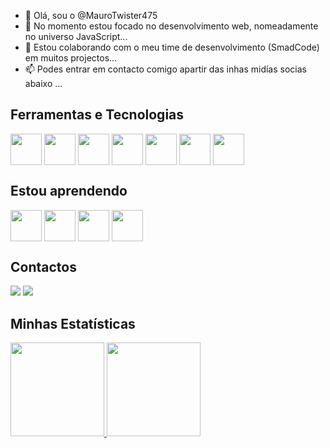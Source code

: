 - 👋 Olá, sou o @MauroTwister475
- 👀 No momento  estou focado no desenvolvimento web, nomeadamente no universo JavaScript...
- 💞️ Estou colaborando com o meu time de desenvolvimento (SmadCode) em muitos projectos...
- 📫 Podes entrar em contacto comigo apartir das inhas midías socias abaixo ...

## Ferramentas e Tecnologias

  <div style="display: flex; gap: 4px">
    <img src="https://cdn.jsdelivr.net/gh/devicons/devicon/icons/html5/html5-original.svg" width="50" />
    <img src="https://cdn.jsdelivr.net/gh/devicons/devicon/icons/css3/css3-original.svg" width="50"/>
    <img src="https://cdn.jsdelivr.net/gh/devicons/devicon/icons/javascript/javascript-original.svg" width="50"/>
    <img src="https://cdn.jsdelivr.net/gh/devicons/devicon/icons/react/react-original.svg" width="50"/>
    <img src="https://cdn.jsdelivr.net/gh/devicons/devicon/icons/tailwindcss/tailwindcss-plain.svg" width="50"/>
    <img src="https://cdn.jsdelivr.net/gh/devicons/devicon/icons/fastapi/fastapi-original.svg" width="50"/>
    <img src="https://cdn.jsdelivr.net/gh/devicons/devicon/icons/csharp/csharp-original.svg" width="50"/>
  </div>

## Estou aprendendo

  <div style="display: flex; gap: 4px">
    <img src="https://cdn.jsdelivr.net/gh/devicons/devicon/icons/typescript/typescript-original.svg" width="50"/>
    <img src="https://cdn.jsdelivr.net/gh/devicons/devicon/icons/nodejs/nodejs-original.svg" width="50"/>
    <img src="https://cdn.jsdelivr.net/gh/devicons/devicon/icons/express/express-original.svg" width="50"/>
    <img src="https://cdn.jsdelivr.net/gh/devicons/devicon/icons/nextjs/nextjs-original-wordmark.svg" width="50"/>
 </div>

## Contactos
<div>
  <a href = "mailto:contato@maurotwister475@gmail.com"><img loading="lazy" src="https://img.shields.io/badge/Gmail-D14836?style=for-the-badge&logo=gmail&logoColor=white" target="_blank"></a>
  <a href="https://www.linkedin.com/in/mauro-dinis-00475526a/" target="_blank"><img loading="lazy" src="https://img.shields.io/badge/-LinkedIn-%230077B5?style=for-the-badge&logo=linkedin&logoColor=white" target="_blank"></a>   
</div>

## Minhas Estatísticas
<div style="display: flex;">
  <a href="https://github.com/MauroTwister475">
  <img loading="lazy" height="150em" src="https://github-readme-stats.vercel.app/api/top-langs/?username=MauroTwister475&layout=compact&langs_count=7&theme=dracula"/>
  <img loading="lazy" height="150em" src="https://github-readme-stats.vercel.app/api?username=MauroTwister475&show_icons=true&theme=dracula&include_all_commits=true&count_private=true"/>
</div>


